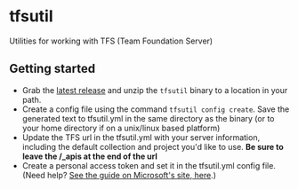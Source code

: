 # tfsutil
Utilities for working with TFS (Team Foundation Server)

## Getting started
- Grab the [latest release](https://github.com/danesparza/tfsutil/releases/latest) and unzip the `tfsutil` binary to a location in your path.
- Create a config file using the command `tfsutil config create`.  Save the generated text to tfsutil.yml in the same directory as the binary (or to your home directory if on a unix/linux based platform)
- Update the TFS url in the tfsutil.yml with your server information, including the default collection and project you'd like to use.  **Be sure to leave the /_apis at the end of the url**
- Create a personal access token and set it in the tfsutil.yml config file.  (Need help? [See the guide on Microsoft's site, here](https://docs.microsoft.com/en-us/vsts/accounts/use-personal-access-tokens-to-authenticate?view=vsts).)
